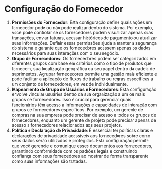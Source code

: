 # Configuração do Fornecedor

1. **Permissões do Fornecedor**: Esta configuração define quais ações um fornecedor pode ou não pode realizar dentro do sistema. Por exemplo, você pode controlar se os fornecedores podem visualizar apenas suas transações, enviar faturas, acessar históricos de pagamento ou atualizar suas informações. Definir essas permissões ajuda a manter a segurança do sistema e garante que os fornecedores acessem apenas os dados necessários para suas interações com o seu negócio.
2. **Grupo de Fornecedores**: Os fornecedores podem ser categorizados em diferentes grupos com base em critérios como o tipo de produtos que fornecem, sua localização geográfica ou seu papel dentro da cadeia de suprimentos. Agrupar fornecedores permite uma gestão mais eficiente e pode facilitar a aplicação de fluxos de trabalho ou regras específicas a um conjunto de fornecedores, em vez de individualmente.
3. **Mapeamento de Grupo de Usuários e Fornecedores**: Esta configuração envolve vincular usuários dentro da sua organização a um ou mais grupos de fornecedores. Isso é crucial para gerenciar quais funcionários têm acesso a informações e capacidades de interação com grupos de fornecedores específicos. Por exemplo, um gerente de compras na sua empresa pode precisar de acesso a todos os grupos de fornecedores, enquanto um gerente de projeto pode precisar apenas de acesso a fornecedores relacionados aos seus projetos.
4. **Política e Declaração de Privacidade**: É essencial ter políticas claras e declarações de privacidade acessíveis aos fornecedores sobre como seus dados serão utilizados e protegidos. Esta configuração permite que você gerencie e comunique esses documentos aos fornecedores, garantindo conformidade com os padrões legais e construindo confiança com seus fornecedores ao mostrar de forma transparente como suas informações são tratadas.

